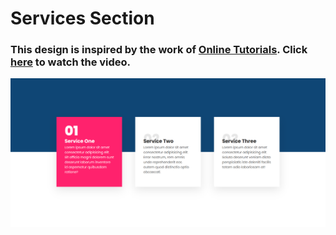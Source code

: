 # Services Section
### This design is inspired by the work of [Online Tutorials](https://www.youtube.com/@OnlineTutorialsYT). Click [here](https://youtu.be/nuOVuLrjioM) to watch the video.

![preview img](/preview.png)
